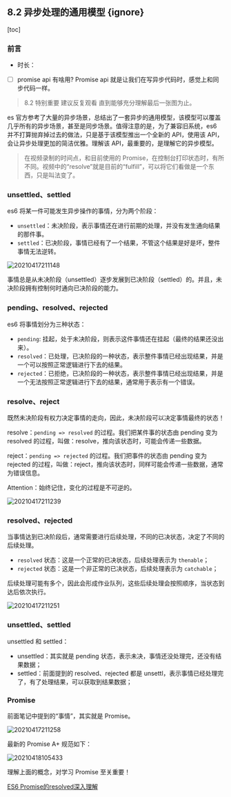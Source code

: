 ## 8.2 异步处理的通用模型 {ignore}

[toc]

### 前言

- 时长：

- [ ] promise api 有啥用?
  Promise api 就是让我们在写异步代码时，感觉上和同步代码一样。

> 8.2 特别重要 建议反复观看 直到能够充分理解最后一张图为止。

es 官方参考了大量的异步场景，总结出了一套异步的通用模型，该模型可以覆盖几乎所有的异步场景，甚至是同步场景。值得注意的是，为了兼容旧系统，es6 并不打算抛弃掉过去的做法，只是基于该模型推出一个全新的 API，使用该 API，会让异步处理更加的简洁优雅。理解该 API，最重要的，是理解它的异步模型。

> 在视频录制的时间点，和目前使用的 Promise，在控制台打印状态时，有所不同。视频中的“resolve”就是目前的“fulfill”，可以将它们看做是一个东西，只是叫法变了。

### unsettled、settled

es6 将某一件可能发生异步操作的事情，分为两个阶段：

- `unsettled`：未决阶段，表示事情还在进行前期的处理，并没有发生通向结果的那件事。
- `settled`：已决阶段，事情已经有了一个结果，不管这个结果是好是坏，整件事情无法逆转。

![20210417211148](https://cdn.jsdelivr.net/gh/123taojiale/dahuyou_picture@main/blogs/20210417211148.png)

事情总是从未决阶段（unsettled）逐步发展到已决阶段（settled）的。并且，未决阶段拥有控制何时通向已决阶段的能力。

### pending、resolved、rejected

es6 将事情划分为三种状态：

- `pending`: 挂起，处于未决阶段，则表示这件事情还在挂起（最终的结果还没出来）。
- `resolved`：已处理，已决阶段的一种状态，表示整件事情已经出现结果，并是一个可以按照正常逻辑进行下去的结果。
- `rejected`：已拒绝，已决阶段的一种状态，表示整件事情已经出现结果，并是一个无法按照正常逻辑进行下去的结果，通常用于表示有一个错误。

### resolve、reject

既然未决阶段有权力决定事情的走向，因此，未决阶段可以决定事情最终的状态！

resolve：`pending => resolved` 的过程。我们把某件事的状态由 pending 变为 resolved 的过程，叫做：resolve，推向该状态时，可能会传递一些数据。

reject：`pending => rejected` 的过程。我们把事件的状态由 pending 变为 rejected 的过程，叫做：reject，推向该状态时，同样可能会传递一些数据，通常为错误信息。

Attention：始终记住，变化的过程是不可逆的。

![20210417211239](https://cdn.jsdelivr.net/gh/123taojiale/dahuyou_picture@main/blogs/20210417211239.png)

### resolved、rejected

当事情达到已决阶段后，通常需要进行后续处理，不同的已决状态，决定了不同的后续处理。

- `resolved` 状态：这是一个正常的已决状态，后续处理表示为 `thenable`；
- `rejected` 状态：这是一个非正常的已决状态，后续处理表示为 `catchable`；

后续处理可能有多个，因此会形成作业队列，这些后续处理会按照顺序，当状态到达后依次执行。

![20210417211251](https://cdn.jsdelivr.net/gh/123taojiale/dahuyou_picture@main/blogs/20210417211251.png)

### unsettled、settled

unsettled 和 settled：
- unsettled：其实就是 pending 状态，表示未决，事情还没处理完，还没有结果数据；
- settled：前面提到的 resolved、rejected 都是 unsettl，表示事情已经处理完了，有了处理结果，可以获取到结果数据；

### Promise

前面笔记中提到的“事情”，其实就是 Promise。

![20210417211258](https://cdn.jsdelivr.net/gh/123taojiale/dahuyou_picture@main/blogs/20210417211258.png)

最新的 Promise A+ 规范如下：

![20210418105433](https://cdn.jsdelivr.net/gh/123taojiale/dahuyou_picture@main/blogs/20210418105433.png)

理解上面的概念，对学习 Promise 至关重要！

[ES6 Promise的resolved深入理解](https://www.cnblogs.com/JuFoFu/p/6692055.html)
